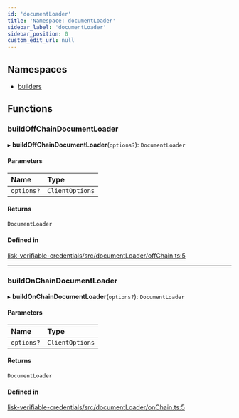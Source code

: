 ```yaml
---
id: 'documentLoader'
title: 'Namespace: documentLoader'
sidebar_label: 'documentLoader'
sidebar_position: 0
custom_edit_url: null
---
```


## Namespaces

- [builders](documentLoader.builders.md)

## Functions

### buildOffChainDocumentLoader

▸ **buildOffChainDocumentLoader**(`options?`): `DocumentLoader`

#### Parameters

| Name       | Type            |
| :--------- | :-------------- |
| `options?` | `ClientOptions` |

#### Returns

`DocumentLoader`

#### Defined in

[lisk-verifiable-credentials/src/documentLoader/offChain.ts:5](https://github.com/aldhosutra/lisk-did/blob/37c055c/packages/lisk-verifiable-credentials/src/documentLoader/offChain.ts#L5)

---

### buildOnChainDocumentLoader

▸ **buildOnChainDocumentLoader**(`options?`): `DocumentLoader`

#### Parameters

| Name       | Type            |
| :--------- | :-------------- |
| `options?` | `ClientOptions` |

#### Returns

`DocumentLoader`

#### Defined in

[lisk-verifiable-credentials/src/documentLoader/onChain.ts:5](https://github.com/aldhosutra/lisk-did/blob/37c055c/packages/lisk-verifiable-credentials/src/documentLoader/onChain.ts#L5)
